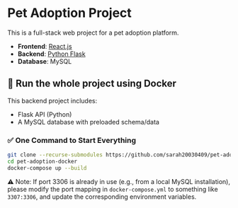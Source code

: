 # Pet Adoption Project

This is a full-stack web project for a pet adoption platform.
- **Frontend**: [React.js](https://github.com/sarah20030409/pet-adoption-frontend)
- **Backend**:  [Python Flask](https://github.com/sarah20030409/pet-adoption-backend)
- **Database**: MySQL

## 🐳 Run the whole project using Docker

This backend project includes:
- Flask API (Python)
- A MySQL database with preloaded schema/data

### ✅ One Command to Start Everything
```bash
git clone --recurse-submodules https://github.com/sarah20030409/pet-adoption-docker.git
cd pet-adoption-docker
docker-compose up --build
```
⚠️ Note: If port 3306 is already in use (e.g., from a local MySQL installation), please modify the port mapping in `docker-compose.yml` to something like `3307:3306`, and update the corresponding environment variables.

